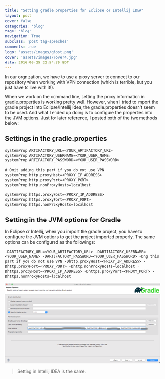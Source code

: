 ```yaml
---
title: "Setting gradle properties for Eclipse or Intellij IDEA"
layout: post
cover: false
categories: 'blog'
tags: 'blog'
navigation: True
subclass: 'post tag-speeches'
comments: true
logo: 'assets/images/ghost.png'
cover: 'assets/images/cover4.jpg'
date: 2016-06-25 22:54:35 EDT
---
```


In our orgnization, we have to use a proxy server to connect to our repository when working with VPN connection (which is terrible, but you just have to live with it!). 

When we work on the command line, setting the proxy information in gradle.properties is working pretty well. However, when I tried to import the gradle project into Eclipse/Intellij Idea, the gradle.properties doesn't seem to be used. And what I ended up doing is to configure the properties into the JVM options. Just for later reference, I posted both of the two methods below:

## Settings in the gradle.properties

```
systemProp.ARTIFACTORY_URL=<YOUR_ARTIFACTORY_URL>
systemProp.ARTIFACTORY_USERNAME=<YOUR_USER_NAME>
systemProp.ARTIFACTORY_PASSWORD=<YOUR_USER_PASSWORD>

# Omit adding this part if you do not use VPN
systemProp.http.proxyHost=<PROXY_IP_ADDRESS>
systemProp.http.proxyPort=<PROXY_PORT>
systemProp.http.nonProxyHosts=localhost

systemProp.https.proxyHost=<PROXY_IP_ADDRESS>
systemProp.https.proxyPort=<PROXY_PORT>
systemProp.https.nonProxyHosts=localhost
```

## Setting in the JVM options for Gradle

In Eclipse or Intellij, when you import the gradle project, you have to configure the JVM options to get the project imported properly. The same options can be configured as the followings:

```
-DARTIFACTORY_URL=<YOUR_ARTIFACTORY_URL> -DARTIFACTORY_USERNAME=<YOUR_USER_NAME> -DARTIFACTORY_PASSWORD=<YOUR_USER_PASSWORD> -Dng this part if you do not use VPN -Dhttp.proxyHost=<PROXY_IP_ADDRESS> -Dhttp.proxyPort=<PROXY_PORT> -Dhttp.nonProxyHosts=localhost -Dhttps.proxyHost=<PROXY_IP_ADDRESS> -Dhttps.proxyPort=<PROXY_PORT> -Dhttps.nonProxyHosts=localhost
```

![Configure the gradle JVM options](/images/gradle_jvm_options.png)

> Setting in Intellij IDEA is the same.



